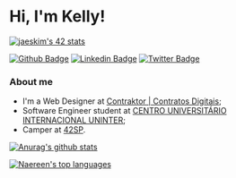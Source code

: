 # Hi, I'm Kelly!
[![jaeskim's 42 stats](https://badge42.herokuapp.com/api/stats/kechrist?cursus=Basecamp)](https://www.42sp.org.br/)

[![Github Badge](https://img.shields.io/badge/-Github-000?style=flat-square&logo=Github&logoColor=white&link=https://github.com/fagnerpsantos)](https://github.com/kedecastro)
[![Linkedin Badge](https://img.shields.io/badge/-LinkedIn-blue?style=flat-square&logo=Linkedin&logoColor=white&link=https://www.linkedin.com/in/fagnerpsantos/)](https://www.linkedin.com/in/kedecastro/)
[![Twitter Badge](https://img.shields.io/badge/-Twitter-1ca0f1?style=flat-square&labelColor=1ca0f1&logo=twitter&logoColor=white&link=https://twitter.com/fagnerpsantos)](https://twitter.com/kedecastro)

### About me
- I'm a Web Designer at [Contraktor | Contratos Digitais](https://contraktor.com.br/);
- Software Engineer student at [CENTRO UNIVERSITÁRIO INTERNACIONAL UNINTER](https://www.uninter.com/);
- Camper at [42SP](https://42sp.org.br).

[![Anurag's github stats](https://github-readme-stats.vercel.app/api?username=kedecastro&show_icons=true&theme=dracula&include_all_commits=true&count_private=true)](https://github.com/kedecastro/github-readme-stats)

[![Naereen's top languages](https://github-readme-stats.vercel.app/api/top-langs/?username=kedecastro&layout=compact&langs_count=7&theme=dracula)](https://github.com/kedecastro/github-readme-stats)
